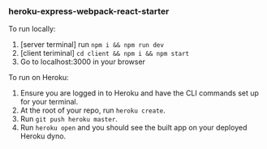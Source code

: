 ### heroku-express-webpack-react-starter

To run locally:

1. [server terminal] run `npm i && npm run dev`
2. [client teriminal] `cd client && npm i && npm start`
3. Go to localhost:3000 in your browser

To run on Heroku:

1. Ensure you are logged in to Heroku and have the CLI commands set up for your terminal.
2. At the root of your repo, run `heroku create`.
3. Run `git push heroku master`.
4. Run `heroku open` and you should see the built app on your deployed Heroku dyno.
